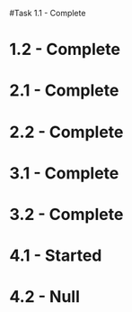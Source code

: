#Task  1.1 - Complete
#      1.2 - Complete
#      2.1 - Complete 
#      2.2 - Complete
#      3.1 - Complete
#      3.2 - Complete
#      4.1 - Started
#      4.2 - Null

